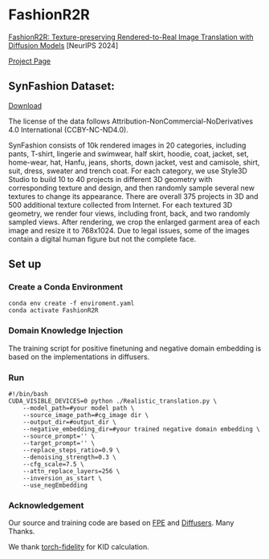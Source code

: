 # FashionR2R

[FashionR2R: Texture-preserving Rendered-to-Real Image Translation with Diffusion Models](https://arxiv.org/abs/2410.14429?context=cs) [NeurIPS 2024] 

[Project Page](https://rickhh.github.io/FashionR2R/)

## SynFashion Dataset:

[Download](https://drive.google.com/drive/folders/1i5uH0fdlhWYc2DUMpHTLSGntIHRHHpJl?usp=drive_link)

The license of the data follows Attribution-NonCommercial-NoDerivatives 4.0 International (CCBY-NC-ND4.0).

SynFashion consists of 10k rendered images in 20 categories, including pants, T-shirt, lingerie and swimwear, half skirt, hoodie, coat, jacket, set, home-wear, hat, Hanfu, jeans, shorts, down jacket, vest and camisole, shirt, suit, dress, sweater and trench coat. For each category, we use Style3D Studio to build 10 to 40 projects in different 3D geometry with corresponding texture and design, and then randomly sample several new textures to change its appearance. There are overall 375 projects in 3D and 500 additional texture collected from Internet. For each textured 3D geometry, we render four views, including front, back, and two randomly sampled views. After rendering, we crop the enlarged garment area of each image and resize it to 768x1024. Due to legal issues, some of the images contain a digital human figure but not the complete face.

## Set up

### Create a Conda Environment
```
conda env create -f enviroment.yaml
conda activate FashionR2R
```

### Domain Knowledge Injection
The training script for positive finetuning and negative domain embedding is based on the implementations in diffusers.

### Run

```
#!/bin/bash
CUDA_VISIBLE_DEVICES=0 python ./Realistic_translation.py \
    --model_path=#your model path \
    --source_image_path=#cg_image dir \
    --output_dir=#output_dir \
    --negative_embedding_dir=#your trained negative domain embedding \
    --source_prompt='' \
    --target_prompt='' \
    --replace_steps_ratio=0.9 \
    --denoising_strength=0.3 \
    --cfg_scale=7.5 \
    --attn_replace_layers=256 \
    --inversion_as_start \
    --use_negEmbedding
```


### Acknowledgement

Our source and training code are based on [FPE](https://github.com/alibaba/EasyNLP/tree/master/diffusion/FreePromptEditing) and [Diffusers](https://github.com/huggingface/diffusers). Many Thanks. 

We thank [torch-fidelity](https://github.com/toshas/torch-fidelity) for KID calculation. 
